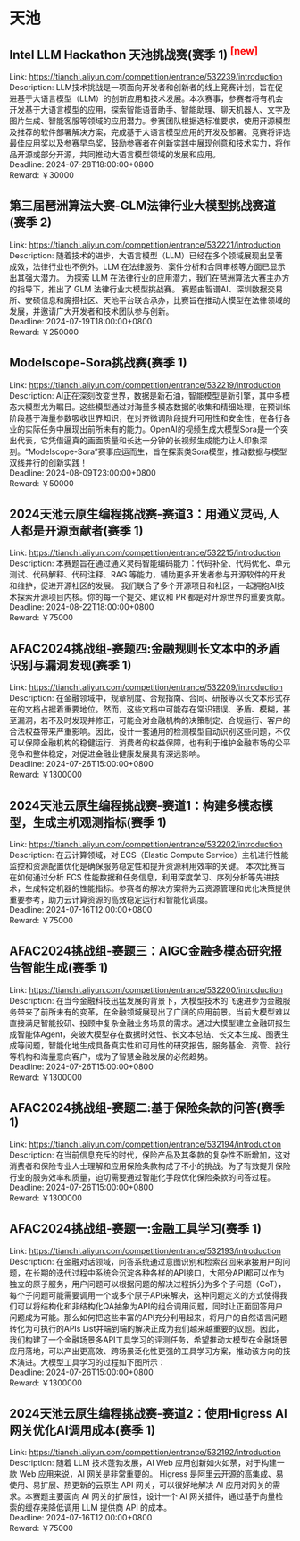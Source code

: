 # 天池



## Intel LLM Hackathon 天池挑战赛(赛季 1) <sup style="color:red">[new]<sup>  

Link: https://tianchi.aliyun.com/competition/entrance/532239/introduction  
Description: LLM技术挑战是一项面向开发者和创新者的线上竞赛计划，旨在促进基于大语言模型（LLM）的创新应用和技术发展。本次赛事，参赛者将有机会开发基于大语言模型的应用，探索智能语音助手、智能助理、聊天机器人、文字及图片生成、智能客服等领域的应用潜力。参赛团队根据选标准要求，使用开源模型及推荐的软件部署解决方案，完成基于大语言模型应用的开发及部署。竞赛将评选最佳应用奖以及参赛早鸟奖，鼓励参赛者在创新实践中展现创意和技术实力，将作品开源或部分开源，共同推动大语言模型领域的发展和应用。  
Deadline: 2024-07-28T18:00:00+0800  
Reward: ￥30000  


## 第三届琶洲算法大赛-GLM法律行业大模型挑战赛道(赛季 2)

Link: https://tianchi.aliyun.com/competition/entrance/532221/introduction  
Description: 随着技术的进步，大语言模型（LLM）已经在多个领域展现出显著成效，法律行业也不例外。LLM 在法律服务、案件分析和合同审核等方面已显示出其强大潜力。
为探索 LLM 在法律行业的应用潜力，我们在琶洲算法大赛主办方的指导下，推出了 GLM 法律行业大模型挑战赛。
赛题由智谱AI、深圳数据交易所、安硕信息和魔搭社区、天池平台联合承办，比赛旨在推动大模型在法律领域的发展，并邀请广大开发者和技术团队参与创新。  
Deadline: 2024-07-19T18:00:00+0800  
Reward: ￥250000  


## Modelscope-Sora挑战赛(赛季 1)

Link: https://tianchi.aliyun.com/competition/entrance/532219/introduction  
Description: AI正在深刻改变世界，数据是新石油，智能模型是新引擎，其中多模态大模型尤为瞩目。这些模型通过对海量多模态数据的收集和精细处理，在预训练阶段基于海量参数吸收世界知识，在对齐微调阶段提升可用性和安全性，在各行各业的实际任务中展现出前所未有的能力。OpenAI的视频生成大模型Sora是一个突出代表，它凭借逼真的画面质量和长达一分钟的长视频生成能力让人印象深刻。“Modelscope-Sora”赛事应运而生，旨在探索类Sora模型，推动数据与模型双线并行的创新实践！  
Deadline: 2024-08-09T23:00:00+0800  
Reward: ￥50000  


## 2024天池云原生编程挑战赛-赛道3：用通义灵码,人人都是开源贡献者(赛季 1)

Link: https://tianchi.aliyun.com/competition/entrance/532215/introduction  
Description: 本赛题旨在通过通义灵码智能编码能力：代码补全、代码优化、单元测试、代码解释、代码注释、RAG 等能力，辅助更多开发者参与开源软件的开发和维护，促进开源社区的发展。 我们联合了多个开源项目和社区，一起拥抱AI技术探索开源项目内核。你的每一个提交、建议和 PR 都是对开源世界的重要贡献。  
Deadline: 2024-08-22T18:00:00+0800  
Reward: ￥75000  


## AFAC2024挑战组-赛题四:金融规则长文本中的矛盾识别与漏洞发现(赛季 1)

Link: https://tianchi.aliyun.com/competition/entrance/532209/introduction  
Description: 在金融领域中，规章制度、合规指南、合同、研报等以长文本形式存在的文档占据着重要地位。然而，这些文档中可能存在常识错误、矛盾、模糊，甚至漏洞，若不及时发现并修正，可能会对金融机构的决策制定、合规运行、客户的合法权益带来严重影响。因此，设计一套通用的检测模型自动识别这些问题，不仅可以保障金融机构的稳健运行、消费者的权益保障，也有利于维护金融市场的公平竞争和整体稳定，对促进金融业健康发展具有深远影响。  
Deadline: 2024-07-26T15:00:00+0800  
Reward: ￥1300000  


## 2024天池云原生编程挑战赛-赛道1：构建多模态模型，生成主机观测指标(赛季 1)

Link: https://tianchi.aliyun.com/competition/entrance/532202/introduction  
Description: 在云计算领域，对 ECS（Elastic Compute Service）主机进行性能监控和资源配置优化是确保服务稳定性和提升资源利用效率的关键。 本次比赛旨在如何通过分析 ECS 性能数据和任务信息，利用深度学习、序列分析等先进技术，生成特定机器的性能指标。参赛者的解决方案将为云资源管理和优化决策提供重要参考，助力云计算资源的高效稳定运行和智能化调度。  
Deadline: 2024-07-16T12:00:00+0800  
Reward: ￥75000  


## AFAC2024挑战组-赛题三：AIGC金融多模态研究报告智能生成(赛季 1)

Link: https://tianchi.aliyun.com/competition/entrance/532200/introduction  
Description: 在当今金融科技迅猛发展的背景下，大模型技术的飞速进步为金融服务带来了前所未有的变革，在金融领域展现出了广阔的应用前景。当前大模型难以直接满足智能投研、投顾中复杂金融业务场景的需求。通过大模型建立金融研报生成智能体Agent，突破大模型存在数据时效性、长文本总结、长文本生成、图表生成等问题，智能化地生成具备真实性和可用性的研究报告，服务基金、资管、投行等机构和海量意向客户，成为了智慧金融发展的必然趋势。  
Deadline: 2024-07-26T15:00:00+0800  
Reward: ￥1300000  


## AFAC2024挑战组-赛题二:基于保险条款的问答(赛季 1)

Link: https://tianchi.aliyun.com/competition/entrance/532194/introduction  
Description: 在当前信息充斥的时代，保险产品及其条款的复杂性不断增加，这对消费者和保险专业人士理解和应用保险条款构成了不小的挑战。为了有效提升保险行业的服务效率和质量，迫切需要通过智能化手段优化保险条款的问答过程。  
Deadline: 2024-07-26T15:00:00+0800  
Reward: ￥1300000  


## AFAC2024挑战组-赛题一:金融工具学习(赛季 1)

Link: https://tianchi.aliyun.com/competition/entrance/532193/introduction  
Description: 在金融对话领域，问答系统通过意图识别和检索召回来承接用户的问题，在长期的迭代过程中系统会沉淀各种各样的API接口，大部分API都可以作为独立的原子服务，用户问题可以根据问题的解决过程拆分为多个子问题（CoT），每个子问题可能需要调用一个或多个原子API来解决，这种问题定义的方式使得我们可以将结构化和非结构化QA抽象为API的组合调用问题，同时让正面回答用户问题成为可能。那么如何把这些丰富的API充分利用起来，将用户的自然语言问题转化为可执行的APIs List并端到端的解决正成为我们越来越重要的议题。因此，我们构建了一个金融场景多API工具学习的评测任务，希望推动大模型在金融场景应用落地，可以产出更高效、跨场景泛化性更强的工具学习方案，推动该方向的技术演进。大模型工具学习的过程如下图所示：  
Deadline: 2024-07-26T15:00:00+0800  
Reward: ￥1300000  


## 2024天池云原生编程挑战赛-赛道2：使用Higress AI网关优化AI调用成本(赛季 1)

Link: https://tianchi.aliyun.com/competition/entrance/532192/introduction  
Description: 随着 LLM 技术蓬勃发展，AI Web 应用创新如火如荼，对于构建一款 Web 应用来说，AI 网关是非常重要的。 Higress 是阿里云开源的高集成、易使用、易扩展、热更新的云原生 API 网关，可以很好地解决 AI 应用对网关的需求。本赛题主要面向 AI 网关的扩展性，设计一个 AI 网关插件，通过基于向量检索的缓存来降低调用 LLM 提供商 API 的成本。  
Deadline: 2024-07-16T12:00:00+0800  
Reward: ￥75000  

